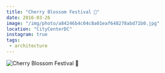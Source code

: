 ```yaml
---
title: "Cherry Blossom Festival 🌺"
date: 2016-03-26
image: "/img/photo/a84246b4c04c8a01eaf648278abd71b0.jpg"
location: "CityCenterDC"
instagram: true
tags:
 - architecture
---
```


![Cherry Blossom Festival 🌺](/img/photo/a84246b4c04c8a01eaf648278abd71b0.jpg)
